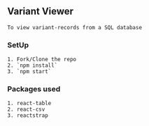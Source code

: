 ## Variant Viewer

    To view variant-records from a SQL database

### SetUp

    1. Fork/Clone the repo
    2. `npm install`
    3. `npm start`

### Packages used

    1. react-table
    2. react-csv
    3. reactstrap
